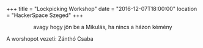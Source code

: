 +++
title = "Lockpicking Workshop"
date = "2016-12-07T18:00:00"
location = "HackerSpace Szeged"
+++

<center> avagy hogy jön be a Mikulás, ha nincs a házon kémény </center>

A worshopot vezeti: Zánthó Csaba
